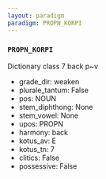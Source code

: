 ```yaml
---
layout: paradigm
paradigm: PROPN_KORPI
---
```

### ` PROPN_KORPI `

Dictionary class 7 back p~v
* grade_dir: weaken
* plurale_tantum: False
* pos: NOUN
* stem_diphthong: None
* stem_vowel: None
* upos: PROPN
* harmony: back
* kotus_av: E
* kotus_tn: 7
* clitics: False
* possessive: False

